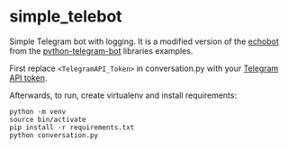 # simple_telebot
Simple Telegram bot with logging. It is a modified version of the [echobot](https://github.com/python-telegram-bot/python-telegram-bot/blob/master/examples/echobot2.py) from the [python-telegram-bot](https://github.com/python-telegram-bot/python-telegram-bot) libraries examples.

First replace `<TelegramAPI_Token>` in conversation.py with your [Telegram API token](https://core.telegram.org/bots#6-botfather). 

Afterwards, to run, create virtualenv and install requirements:
```
python -m venv
source bin/activate
pip install -r requirements.txt
python conversation.py
```
